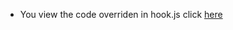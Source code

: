 
* You view the code overriden in hook.js click [here](https://github.com/nodejs/node/blob/v12.16.2/lib/internal/modules/cjs/loader.js#L797)

